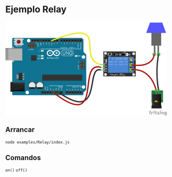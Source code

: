 # Ejemplo Relay

![Image boards](https://github.com/jerosoler/MasterClass-Javascript-IOT/blob/master/docs/relay.png)

## Arrancar

```
node examples/Relay/index.js
```

## Comandos
`on()`
`off()`
